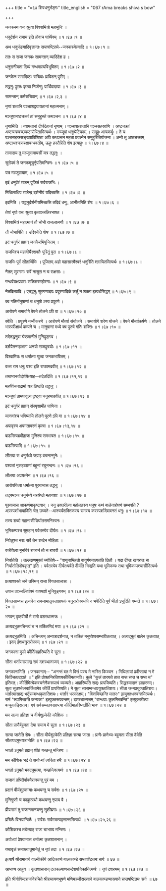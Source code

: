 +++
title = "०६७ शिवधनुर्भङ्गः"
title_english = "067 rAma breaks shiva s bow"

+++


जनकस्य वचः श्रुत्वा विश्वामित्रो महामुनिः ।  

धनुर्दर्शय रामाय इति होवाच पार्थिवम्  ॥  १।६७।१  ॥   

अथ धनुर्भङ्गादिवृत्तान्तः सप्तषष्टितमे--जनकस्येत्यादि  ॥  १।६७।१  ॥   

  

ततः स राजा जनकः सामन्तान् व्यादिदेश ह ।  

धनुरानीयतां दिव्यं गन्धमाल्यविभूषितम्  ॥  १।६७।२  ॥   

जनकेन समादिष्टाः सचिवाः प्राविशन् पुरीम् ।  

तद्धनुः पुरतः कृत्वा निर्जग्मुः पार्थिवाज्ञया  ॥  १।६७।३  ॥   

सामन्तान् कर्मसचिवान्  ॥  १।६७।२,३  ॥   

  

नृणां शतानि पञ्चाशद्व्यायतानां महात्मनाम् ।  

मञ्जूषामष्टचक्रां तां समूहुस्ते कथञ्चन  ॥  १।६७।४  ॥   

नृणामिति । व्यायतानां दीर्घदेहानां नृणाम् । पञ्चाशत्शतानि पञ्चसहस्राणि ।
अष्टचक्रां अष्टचक्रवच्छकटारोपितामित्यर्थः । मञ्जूषां धनुष्पेटिकाम् ।
समूहुः आचकर्षुः । ते च पञ्चसहस्रसङ्ख्याविशिष्टा अपि कथञ्चन महता
प्रयत्नेन समूहुरितियोजना । अन्ये तु अष्टचक्राम्
अष्टाधश्चक्ररक्षाबन्धवतीम्, ऊहुः हस्तैरिति शेष इत्याहुः  ॥  १।६७।४  ॥   

  

तामादाय तु मञ्जूषामायसीं यत्र तद्धनुः ।  

सुरोपमं ते जनकमूचुर्नृपतिमन्त्रिणः  ॥  १।६७।५  ॥   

यत्र मञ्जूषायाम्  ॥  १।६७।५  ॥   

  

इदं धनुर्वरं राजन् पूजितं सर्वराजभिः ।  

मिथिलाधिप राजेन्द्र दर्शनीयं यदिच्छसि  ॥  १।६७।६  ॥   

इदमिति । यद्धनुर्दर्शनीयमिच्छसि तदिदं धनुः, आनीतमिति शेषः  ॥  १।६७।६  ॥   

  

तेषां नृपो वचः श्रुत्वा कृताञ्जलिरभाषत ।  

विश्वामित्रं महात्मानं तौ चोभौ राजलक्ष्मणौ  ॥  १।६७।७  ॥   

तौ चोभाविति । उद्दिश्येति शेषः  ॥  १।६७।७  ॥   

  

इदं धनुर्वरं ब्रह्मन् जनकैरभिपूजितम् ।  

राजभिश्च महावीर्यैरशक्तैः पूरितुं पुरा  ॥  १।६७।८  ॥   

राजभिः पूर्वं सीतार्थिभिः । पूजितम् अहो महासारमैश्वरं धनुरिति
श्लाघितमित्यर्थः  ॥  १।६७।८  ॥   

  

नैतत् सुरगणाः सर्वे नासुरा न च राक्षसाः ।  

गन्धर्वयक्षप्रवराः सकिन्नरमहोरगाः  ॥  १।६७।९  ॥   

नैतदित्यादि । एतद्धनुः सुरगणादयः प्रपूरणादिकं कर्तुं न शक्ता
इत्यर्थसिद्धम्  ॥  १।६७।९  ॥   

  

क्व गतिर्मानुषाणां च धनुषो ऽस्य प्रपूरणे ।  

आरोपणे समायोगे वेपने तोलने ऽपि वा  ॥  १।६७।१०  ॥   

क्वेति । प्रपूरणे नम्नीकरणे । आरोपणे मौर्व्या संयोजने । समायोगे शरेण
योजने । वेपने मौर्व्याकर्षणे । तोलने भारपरीक्षार्थं कम्पने च । मानुषाणां
मध्ये क्व पुरुषे गतिः शक्तिः  ॥  १।६७।१०  ॥   

  

तदेतद्धनुषां श्रेष्ठमानीतं मुनिपुङ्गव ।  

दर्शयैतन्महाभाग अनयो राजपुत्रयोः  ॥  १।६७।११  ॥   

विश्वामित्रः स धर्मात्मा श्रुत्वा जनकभाषितम् ।  

वत्स राम धनुः पश्य इति राघवमब्रवीत्  ॥  १।६७।१२  ॥   

तथाप्यनयोर्दर्शयेत्याह--तदेतदिति  ॥  १।६७।११,१२  ॥   

  

महर्षेर्वचनाद्रामो यत्र तिष्ठति तद्धनुः ।  

मञ्जूषां तामपावृत्य दृष्ट्वा धनुरथाब्रवीत्  ॥  १।६७।१३  ॥   

इदं धनुर्वरं ब्रह्मन् संस्पृशामीह पाणिना ।  

यत्नवांश्च भविष्यामि तोलने पूरणे ऽपि वा  ॥  १।६७।१४  ॥   

अपावृत्त्य अपगतावरणं कृत्वा  ॥  १।६७।१३,१४  ॥   

  

बाढमित्यब्रवीद्राजा मुनिश्च समभाषत  ॥  १।६७।१५  ॥   

बाढमित्यादि  ॥  १।६७।१५  ॥   

  

लीलया स धनुर्मध्ये जग्राह वचनान्मुनेः ।  

पश्यतां नृसहस्राणां बहूनां रघुनन्दनः  ॥  १।६७।१६  ॥   

लीलया अप्रयत्नेन  ॥  १।६७।१६  ॥   

  

आरोपयित्वा धर्मात्मा पूरयामास तद्धनुः ।  

तद्बभञ्ज धनुर्मध्ये नरश्रेष्ठो महायशाः  ॥  १।६७।१७  ॥   

पूरयामास आकर्णमाकृष्टवान् । ननु उक्तरीत्या महोन्नतस्य धनुषः कथं
बालेनारोपणं सम्भवति ? अग्रस्पर्शाभावादिति चेत् उच्यते--आश्चर्यशक्तिकस्य
रामस्य करस्पर्शादेवावनतं धनुः  ॥  १।६७।१७  ॥   

  

तस्य शब्दो महानासीन्निर्घातसमनिस्वनः ।  

भूमिकम्पश्च सुमहान् पर्वतस्येव दीर्यतः  ॥  १।६७।१८  ॥   

निपेतुश्च नराः सर्वे तेन शब्देन मोहिताः ।  

वर्जयित्वा मुनविरं राजानं तौ च राघवौ  ॥  १।६७।१९  ॥   

निर्घातेति । तल्लक्षणमुक्तं ज्योतिषे-- "वायुनाभिहतो वायुर्गगनात्पतति
क्षितौ । यदा दीप्तः खगरुतः स निर्घातोतिदोषकृत्" इति । पर्वतस्येव
दीर्यतःपर्वते दीर्यति भिद्यति यथा भूमिकम्पः तथा भूमिकम्पश्चासीदित्यर्थः
 ॥  १।६७।१८,१९  ॥   

  

प्रत्याश्वस्ते जने तस्मिन् राजा विगतसाध्वसः ।  

उवाच प्राञ्जलिर्वाक्यं वाक्यज्ञो मुनिपुङ्गवम्  ॥  १।६७।२०  ॥   

विगतसाध्वस इत्यनेन रामजामातृकताप्रापकं धनुरारोपणमपि न भवेदिति पूर्वं
भीतो ऽभूदिति गम्यते  ॥  १।६७।२०  ॥   

  

भगवन् दृष्टवीर्यो मे रामो दशरथात्मजः ।  

अत्यद्भुतमचिन्त्यं च न तर्कितमिदं मया  ॥  १।६७।२१  ॥   

अत्यद्भुतमिति । अचिन्त्यम् अन्यत्रादर्शनात्, न तर्कितं
मनुष्येष्वसम्भावितत्वात् । अत्यद्भुतं बालेन कृतत्वात् । इदम्
ईशधनुरारोपणम्  ॥  १।६७।२१  ॥   

  

जनकानां कुले कीर्तिमाहरिष्यति मे सुता ।  

सीता भर्तारमासाद्य रामं दशरथात्मजम्  ॥  १।६७।२२  ॥   

जनकानामिति । जनकानाम्-- "अनन्तं बत मे वित्तं यस्य मे नास्ति किञ्चन ।
मिथिलायां प्रदीप्तायां न मे किञ्चित्प्रदह्यते  ॥ " इति
प्रोक्तनिरतिशयकीर्तिमतामपि। कुले "कुलं तारयते तात सप्त सप्त च सप्त च"
इतिवत्। कीर्तिमित्येकवचनेनैकरूपत्वं व्यज्यते। आहरिष्यति सद्यः
प्रापयिष्यति। सिद्धस्यादानं ह्याहरणम्। सुता सुतश्चेत्स्वार्जितामेव
कीर्तिं प्रापयिष्यति। मे सुता स्वसम्बन्धप्रयुक्तातिशयः। सीता
जन्मप्रयुक्तातिशयः। भर्तारमासाद्य भर्तृसम्बन्धकृतातिशयः। भर्त्तारं
भरणदक्षम्। "वित्तमिच्छन्ति मातरः" इत्युक्तधनवन्तमित्यर्थः। रामं
"रूपमिच्छति कन्यका" इत्युक्तरूपवन्तम्। दशरथात्मजम् "बान्धवाः
कुलमिच्छन्ति" इत्युक्तरीत्या बन्धुकाङ्क्षितम्। एवं सर्वसम्मतवरप्राप्त्या
कीर्तिमाहरिष्यतीति भावः  ॥  १।६७।२२  ॥   

  

मम सत्या प्रतिज्ञा च वीर्यशुल्केति कौशिक ।  

सीता प्राणैर्बहुमता देया रामाय मे सुता  ॥  १।६७।२३  ॥   

सत्या जातेति शेषः । सीता वीर्यशुल्केति प्रतिज्ञा सत्या जाता । प्राणैः
प्राणेभ्यः बहुमता सीता देयेति सीतापदमुभयत्रान्वेति  ॥  १।६७।२३  ॥   

  

भवतो ऽनुमते ब्रह्मन् शीघ्रं गच्छन्तु मन्त्रिणः ।  

मम कौशिक भद्रं ते अयोध्यां त्वरिता रथैः  ॥  १।६७।२४  ॥   

भवतो ऽनुमते भवदनुमत्या, गच्छन्त्वित्यर्थः  ॥  १।६७।२४  ॥   

  

राजानं प्रश्रितैर्वाक्यैरानयन्तु पुरं मम ।  

प्रदानं वीर्यशुल्कायाः कथयन्तु च सर्वशः  ॥  १।६७।२५  ॥   

मुनिगुप्तौ च काकुत्स्थौ कथयन्तु नृपाय वै ।  

प्रीयमाणं तु राजानमानयन्तु सुशीघ्रगाः  ॥  १।६७।२६  ॥   

प्रश्रितैः विनयान्वितैः । सर्वशः सर्वमत्रत्यवृत्तान्तमित्यर्थः  ॥ 
१।६७।२५,२६  ॥   

  

कौशिकश्च तथेत्याह राजा चाभाष्य मन्त्रिणः ।  

अयोध्यां प्रेषयामास धर्मात्मा कृतशासनान् ।  

यथावृत्तं समाख्यातुमानेतुं च नृपं तदा  ॥  १।६७।२७  ॥   

इत्यार्षे श्रीरामायणे वाल्मीकीये आदिकाव्ये बालकाण्डे सप्तषष्टितमः सर्गः
 ॥  ६७  ॥   

आभाष्य आहूय । कृतशासनान् दत्तकल्याणसन्देशपत्रिकानित्यर्थः । नृपं दशरथम्
 ॥  १।६७।२७  ॥   

इति श्रीगोविन्दराजविरचिते श्रीरामायणभूषणे मणिमञ्जीराख्याने
बालकाण्डव्याख्याने सप्तषष्टितमः सर्गः  ॥  ६७  ॥   

  


